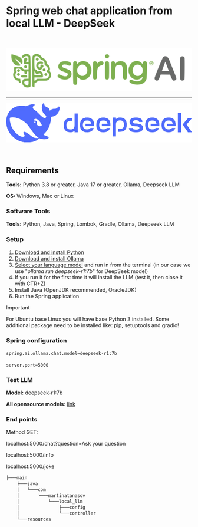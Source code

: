 # Spring web chat application from local LLM - DeepSeek

<br>

![SEO Optimisations](images/spring-ai.svg)

<hr>

![SEO Optimisations](images/deepseek.png)

<br>

## Requirements

<p><b>Tools:</b> Python 3.8 or greater, Java 17 or greater, Ollama, Deepseek LLM</p>

<p><b>OS:</b> Windows, Mac or Linux</p>

### Software Tools

<p><b>Tools:</b> Python, Java, Spring, Lombok, Gradle, Ollama, Deepseek LLM</p>

### Setup

<ol>
    <li><a href="https://www.python.org/">Download and install Python</a></li>
    <li><a href="https://ollama.com/">Download and install Ollama</a></li>
    <li><a href="https://ollama.com/search">Select your language model</a> and run in from the terminal (in our case we use "<i>ollama run deepseek-r1:7b</i>" for DeepSeek model)</li>
    <li>If you run it for the first time it will install the LLM (test it, then close it with CTR+Z)</li>
    <li>Install Java (OpenJDK recommended, OracleJDK)</li>
    <li>Run the Spring application</li>
</ol>

> [!IMPORTANT]
> For Ubuntu base Linux you will have base Python 3 installed. Some additional package need to be installed like: pip, setuptools and gradio!

### Spring configuration

```
spring.ai.ollama.chat.model=deepseek-r1:7b

server.port=5000
```

### Test LLM

<p><b>Model:</b> deepseek-r1:7b</p>

<p><b>All opensource models:</b> <a href="https://ollama.com/search">link</a></p>

### End points

Method GET:

localhost:5000/chat?question=Ask your question

localhost:5000/info

localhost:5000/joke

```tree
├───main
    ├───java
    │   └───com
    │       └───martinatanasov
    │           └───local_llm
    │               ├───config
    │               └───controller
    └───resources
```